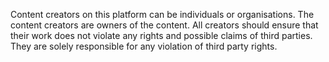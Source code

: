Content creators on this platform can be individuals or organisations. The content creators are owners of the content. All creators should ensure that their work does not violate any rights and possible claims of third parties. They are solely responsible for any violation of third party rights. 